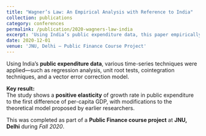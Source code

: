```yaml
---
title: "Wagner’s Law: An Empirical Analysis with Reference to India"
collection: publications
category: conferences
permalink: /publication/2020-wagners-law-india
excerpt: 'Using India’s public expenditure data, this paper empirically tests Wagner’s Law with time-series methods and finds a positive elasticity of growth rate in expenditure to per-capita GDP.'
date: 2020-12-01
venue: 'JNU, Delhi – Public Finance Course Project'
---
```


Using India’s **public expenditure data**, various time-series techniques were applied—such as regression analysis, unit root tests, cointegration techniques, and a vector error correction model.  

**Key result:**  
The study shows a **positive elasticity** of growth rate in public expenditure to the first difference of per-capita GDP, with modifications to the theoretical model proposed by earlier researchers.

This was completed as part of a **Public Finance course project** at **JNU, Delhi** during *Fall 2020*.
